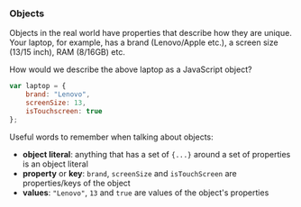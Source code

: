 ### Objects

Objects in the real world have properties that describe how they are unique. Your laptop, for example, has a brand (Lenovo/Apple etc.), a screen size (13/15 inch), RAM (8/16GB) etc.

How would we describe the above laptop as a JavaScript object?

```js
var laptop = {
    brand: "Lenovo",
    screenSize: 13,
    isTouchscreen: true
};
```

Useful words to remember when talking about objects:
- **object literal**: anything that has a set of `{...}` around a set of properties is an object literal
- **property** or **key**: `brand`, `screenSize` and `isTouchScreen` are properties/keys of the object
- **values**: `"Lenovo"`, `13` and `true` are values of the object's properties